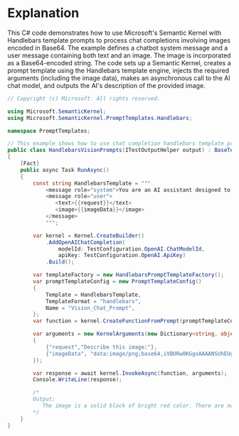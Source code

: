 # Explanation
This C# code demonstrates how to use Microsoft's Semantic Kernel with Handlebars template prompts to process chat completions involving images encoded in Base64. The example defines a chatbot system message and a user message containing both text and an image. The image is incorporated as a Base64-encoded string. The code sets up a Semantic Kernel, creates a prompt template using the Handlebars template engine, injects the required arguments (including the image data), makes an asynchronous call to the AI chat model, and outputs the AI's description of the provided image.

```csharp
// Copyright (c) Microsoft. All rights reserved.

using Microsoft.SemanticKernel;
using Microsoft.SemanticKernel.PromptTemplates.Handlebars;

namespace PromptTemplates;

// This example shows how to use chat completion handlebars template prompts with base64 encoded images as a parameter.
public class HandlebarsVisionPrompts(ITestOutputHelper output) : BaseTest(output)
{
    [Fact]
    public async Task RunAsync()
    {
        const string HandlebarsTemplate = """
            <message role="system">You are an AI assistant designed to help with image recognition tasks.</message>
            <message role="user">
               <text>{{request}}</text>
               <image>{{imageData}}</image>
            </message>
            """;

        var kernel = Kernel.CreateBuilder()
            .AddOpenAIChatCompletion(
                modelId: TestConfiguration.OpenAI.ChatModelId,
                apiKey: TestConfiguration.OpenAI.ApiKey)
            .Build();

        var templateFactory = new HandlebarsPromptTemplateFactory();
        var promptTemplateConfig = new PromptTemplateConfig()
        {
            Template = HandlebarsTemplate,
            TemplateFormat = "handlebars",
            Name = "Vision_Chat_Prompt",
        };
        var function = kernel.CreateFunctionFromPrompt(promptTemplateConfig, templateFactory);

        var arguments = new KernelArguments(new Dictionary<string, object?>
        {
            {"request","Describe this image:"},
            {"imageData", "data:image/png;base64,iVBORw0KGgoAAAANSUhEUgAAAAoAAAAKCAYAAACNMs+9AAAAAXNSR0IArs4c6QAAACVJREFUKFNj/KTO/J+BCMA4iBUyQX1A0I10VAizCj1oMdyISyEAFoQbHwTcuS8AAAAASUVORK5CYII="}
        });

        var response = await kernel.InvokeAsync(function, arguments);
        Console.WriteLine(response);

        /*
        Output:
           The image is a solid block of bright red color. There are no additional features, shapes, or textures present.
        */
    }
}
```